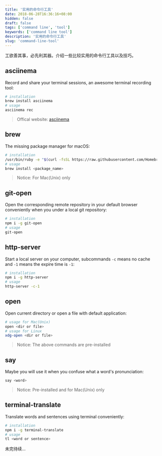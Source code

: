 ```yaml
---
title: '实用的命令行工具'
date: 2018-06-28T16:36:16+08:00
hidden: false
draft: false
tags: ['command line', 'tool']
keywords: ['command line tool']
description: '实用的命令行工具'
slug: 'command-line-tool'
---
```


工欲善其事，必先利其器。介绍一些比较实用的命令行工具以及技巧。

## asciinema

Record and share your terminal sessions, an awesome terminal recording tool:

```sh
# installation
brew install asciinema
# usage
asciinema rec
```

> Offical website: [asciinema](https://asciinema.org/)

## brew

The missing package manager for macOS:

```sh
# installation
/usr/bin/ruby -e "$(curl -fsSL https://raw.githubusercontent.com/Homebrew/install/master/install)"
# usage
brew install <package_name>
```

> Notice: For Mac(Unix) only

## git-open

Open the corresponding remote repository in your default browser conveniently when you under a local git repository:

```sh
# installation
npm i -g git-open
# usage
git-open
```

## http-server

Start a local server on your computer, subcommands `-c` means no cache and `-1` means the expire time is `-1`:

```sh
# installation
npm i -g http-server
# usage
http-server -c-1
```

## open

Open current directory or open a file with default application:

```sh
# usage for Mac(Unix)
open <dir or file>
# usage for Linux
xdg-open <dir or file>
```

> Notice: The above commands are pre-installed

## say

Maybe you will use it when you confuse what a word's pronunciation:

```sh
say <word>
```

> Notice: Pre-installed and for Mac(Unix) only

## terminal-translate

Translate words and sentences using terminal conveniently:

```sh
# installation
npm i -g terminal-translate
# usage
tl <word or sentence>
```

未完待续...
